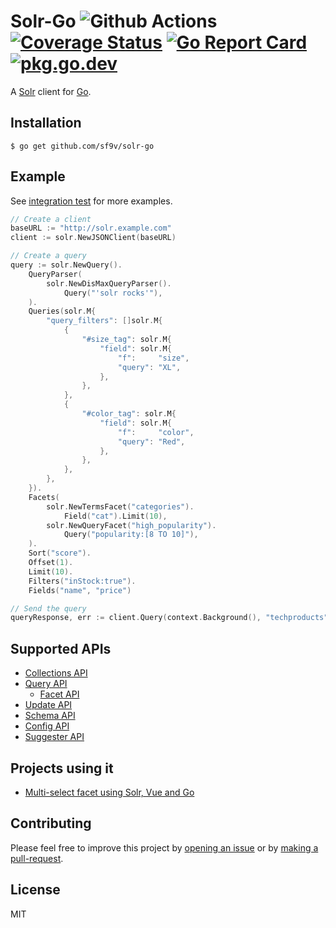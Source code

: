 # Solr-Go ![Github Actions](https://github.com/sf9v/solr-go/workflows/test/badge.svg) [![Coverage Status](https://coveralls.io/repos/github/sf9v/solr-go/badge.svg?branch=main)](https://coveralls.io/github/sf9v/solr-go?branch=main) [![Go Report Card](https://goreportcard.com/badge/github.com/sf9v/solr-go)](https://goreportcard.com/report/github.com/sf9v/solr-go) [![pkg.go.dev](https://pkg.go.dev/badge/github.com/sf9v/solr-go)](https://pkg.go.dev/github.com/sf9v/solr-go)

A [Solr](https://lucene.apache.org/solr) client for [Go](https://golang.org/).

## Installation

```console
$ go get github.com/sf9v/solr-go
```

## Example

See [integration test](integration_test.go) for more examples.

```go
// Create a client
baseURL := "http://solr.example.com"
client := solr.NewJSONClient(baseURL)

// Create a query
query := solr.NewQuery().
    QueryParser(
        solr.NewDisMaxQueryParser().
            Query("'solr rocks'"),
    ).
    Queries(solr.M{
        "query_filters": []solr.M{
            {
                "#size_tag": solr.M{
                    "field": solr.M{
                        "f":     "size",
                        "query": "XL",
                    },
                },
            },
            {
                "#color_tag": solr.M{
                    "field": solr.M{
                        "f":     "color",
                        "query": "Red",
                    },
                },
            },
        },
    }).
    Facets(
        solr.NewTermsFacet("categories").
            Field("cat").Limit(10),
        solr.NewQueryFacet("high_popularity").
            Query("popularity:[8 TO 10]"),
    ).
    Sort("score").
    Offset(1).
    Limit(10).
    Filters("inStock:true").
    Fields("name", "price")

// Send the query
queryResponse, err := client.Query(context.Background(), "techproducts", query)
```

## Supported APIs

- [Collections API](https://lucene.apache.org/solr/guide/8_8/collections-api.html)
- [Query API](https://lucene.apache.org/solr/guide/8_8/json-request-api.html)
  - [Facet API](https://lucene.apache.org/solr/guide/8_8/json-facet-api.html)
- [Update API](https://lucene.apache.org/solr/guide/8_8/uploading-data-with-index-handlers.html#uploading-data-with-index-handlers)
- [Schema API](https://lucene.apache.org/solr/guide/8_8/schema-api.html)
- [Config API](https://lucene.apache.org/solr/guide/8_8/config-api.html)
- [Suggester API](https://lucene.apache.org/solr/guide/8_8/suggester.html)

## Projects using it

- [Multi-select facet using Solr, Vue and Go](https://github.com/sf9v/multi-select-facet)

## Contributing

Please feel free to improve this project by [opening an issue](https://github.com/sf9v/solr-go/issues/new) or by [making a pull-request](https://github.com/sf9v/solr-go/pulls).

## License

MIT
